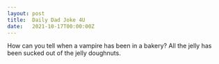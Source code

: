 ```yaml
---
layout: post
title:  Daily Dad Joke 4U
date:   2021-10-17T00:00:00Z
---
```

How can you tell when a vampire has been in a bakery? All the jelly has been sucked out of the jelly doughnuts.

